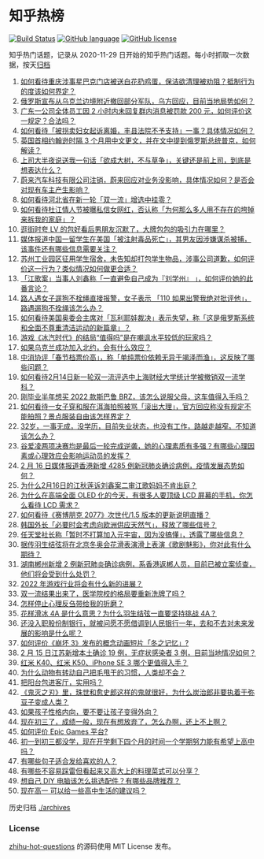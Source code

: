 # 知乎热榜
[![Build Status](https://github.com/ToWeLong/zhihu-hot-questions/workflows/CI/badge.svg)](https://github.com/ToWeLong/zhihu-hot-questions/actions)
[![GitHub language](https://img.shields.io/badge/language-golang-orange.svg)](https://golang.org/)
[![GitHub license](https://img.shields.io/github/license/ToWeLong/zhihu-hot-questions)](https://github.com/ToWeLong/zhihu-hot-questions/blob/main/LICENSE)

知乎热门话题，记录从 2020-11-29 日开始的知乎热门话题。每小时抓取一次数据，按天[归档](./archives)

<!-- BEGIN -->

1. [如何看待重庆涉事星巴克门店被送白花扔鸡蛋，保洁欲清理被劝阻？抵制行为的度该如何界定？](https://www.zhihu.com/question/516848717)
1. [俄罗斯宣布从乌克兰边境附近撤回部分军队，乌方回应，目前当地局势如何？](https://www.zhihu.com/question/516747307)
1. [广东一公司全体员工因 2 小时内未回复群内消息被罚款 200 元，如何评价这一规定？合法吗？](https://www.zhihu.com/question/516726551)
1. [如何看待「被拐卖妇女起诉离婚，丰县法院不予支持」一事？具体情况如何？](https://www.zhihu.com/question/516840740)
1. [英国首相约翰逊时隔 3 个月用中文更文，并在文中提到俄罗斯总统普京，如何解读？](https://www.zhihu.com/question/516740854)
1. [上司大半夜说送我一句话「欲成大树，不与草争」，关键还是前上司，到底是想表达什么？](https://www.zhihu.com/question/516235170)
1. [蔚来汽车科技有限公司注销，蔚来回应对业务没影响，具体情况如何？是否会对现有车主产生影响？](https://www.zhihu.com/question/516720494)
1. [如何看待河北省在新一轮「双一流」增选中挂零？](https://www.zhihu.com/question/516515530)
1. [如何看待杜江情人节被曝私信女网红，否认称「为何那么多人用不存在的垮掉来拆我的家庭」？](https://www.zhihu.com/question/516688043)
1. [逛街时夸 LV 的包好看后男朋友沉默了，大牌包包的吸引力在哪里？](https://www.zhihu.com/question/515251019)
1. [媒体报道中国一留学生在美国「被注射毒品死亡」，其男友因涉嫌谋杀被捕，该事件还有哪些信息需要关注？](https://www.zhihu.com/question/516864704)
1. [苏州工业园区征用学生宿舍，未告知却打包学生物品，涉事公司道歉，如何评价这一行为？类似情况如何做更合适？](https://www.zhihu.com/question/516764431)
1. [「江歌案」当事人刘鑫称「一直避免自己成为『刘学州』 」，如何评价她的此番言论？](https://www.zhihu.com/question/516859570)
1. [路人遇女子遛狗不栓绳直接报警，女子表示 「110 如果出警我绝对批评他」，路遇遛狗不拴绳该怎么办？](https://www.zhihu.com/question/516676592)
1. [如何看待美国奥委会主席对「瓦利耶娃裁决」表示失望，称「这是俄罗斯系统和全面不尊重清洁运动的新篇章」？](https://www.zhihu.com/question/516520366)
1. [游戏《冰汽时代》的结局“值得吗”是在嘲讽水平较低的玩家吗？](https://www.zhihu.com/question/463216099)
1. [如果乌克兰成功加入北约，会有什么效应？](https://www.zhihu.com/question/516297978)
1. [中消协评「春节档票价高」，称「单纯票价依赖无异于竭泽而渔」，这反映了哪些问题？](https://www.zhihu.com/question/516659922)
1. [如何看待2月14日新一轮双一流评选中上海财经大学统计学被撤销双一流学科？](https://www.zhihu.com/question/516488488)
1. [刚毕业半年想买 2022 款斯巴鲁 BRZ，该怎么说服父母，这车值得入手吗？](https://www.zhihu.com/question/516481388)
1. [如何看待一女子穿和服在洱海拍照被骂「滚出大理」，官方回应称没有规定不能拍照？景点服装自由该怎样界定？](https://www.zhihu.com/question/516711503)
1. [32岁，一事无成，没学历，目前失业状态，也没有工作，路越走越窄。不知道该怎么办？](https://www.zhihu.com/question/507660535)
1. [谷爱凌两项决赛均是最后一轮完成逆袭，她的心理素质有多强？有哪些心理因素或心理效应会影响运动员的发挥？](https://www.zhihu.com/question/513325966)
1. [2 月 16 日媒体报道香港新增 4285 例新冠肺炎确诊病例，疫情发展态势如何？](https://www.zhihu.com/question/516860242)
1. [为什么2月16日的江秋莲诉刘鑫案二审江歌妈妈不肯出庭？](https://www.zhihu.com/question/516859026)
1. [为什么在高端全面 OLED 化的今天，有很多人要顶级 LCD 屏幕的手机，你怎么看待 LCD 需求？](https://www.zhihu.com/question/516101065)
1. [如何看待《赛博朋克 2077》次世代/1.5 版本的更新说明直播？](https://www.zhihu.com/question/516675843)
1. [韩国外长「必要时会考虑向欧洲供应天然气」，释放了哪些信号？](https://www.zhihu.com/question/516338659)
1. [任天堂社长称「暂时不打算加入元宇宙，因为没搞懂」，透露了哪些信息？](https://www.zhihu.com/question/516729675)
1. [据传羽生结弦将在北京冬奥会花滑表演滑上表演《歌剧魅影》，你对此有什么期待？](https://www.zhihu.com/question/516804707)
1. [湖南郴州新增 2 例新冠肺炎确诊病例，系香港返郴人员，目前已被立案侦查，他们将会受到什么处罚？](https://www.zhihu.com/question/516677490)
1. [2022 年游戏行业将会有什么新的进展？](https://www.zhihu.com/question/496286655)
1. [双一流结果出来了，医学院校的格局要重新洗牌了吗？](https://www.zhihu.com/question/516675365)
1. [怎样停止心理反刍带给我的折磨？](https://www.zhihu.com/question/304564566)
1. [花样滑冰 4A 是什么意思？为什么羽生结弦一直要坚持挑战 4A？](https://www.zhihu.com/question/514335171)
1. [还没入职股份制银行，就被问愿不愿借调到人民银行一年，去和不去对未来发展的影响是什么呢？](https://www.zhihu.com/question/515930690)
1. [如何评价《崩坏 3》发布的概念动画短片「冬之记忆」?](https://www.zhihu.com/question/516739606)
1. [2 月 15 日江苏新增本土确诊 19 例，无症状感染者 3 例，目前当地情况如何？](https://www.zhihu.com/question/516842157)
1. [红米 K40、红米 K50、iPhone SE 3 哪个更值得入手？](https://www.zhihu.com/question/515769464)
1. [为什么动物有转动自己把毛甩干的习惯，人类却不会？](https://www.zhihu.com/question/36418897)
1. [把阳台包进客厅，实用吗？](https://www.zhihu.com/question/509658472)
1. [《鬼灭之刃》里，珠世和愈史郎这样的鬼就很好，为什么炭治郎非要执着于弥豆子变成人类？](https://www.zhihu.com/question/512881878)
1. [如果孩子性格内向，要不要让孩子变得外向？](https://www.zhihu.com/question/515180858)
1. [现在初三了，成绩一般，现在有想放弃了，怎么办啊，还上不上啊？](https://www.zhihu.com/question/516847636)
1. [如何评价 Epic Games 平台?](https://www.zhihu.com/question/344538304)
1. [初一到初三都没学，现在开学剩下四个月的时间一个学期努力能有希望上高中吗？](https://www.zhihu.com/question/515633996)
1. [有哪些句子适合发给喜欢的人？](https://www.zhihu.com/question/513214667)
1. [有哪些不容易踩雷但看起来又高大上的料理菜式可以分享？](https://www.zhihu.com/question/516753230)
1. [想自己 DIY 电脑该怎么挑选配件？有哪些品牌推荐？](https://www.zhihu.com/question/516671399)
1. [现在高一 可以给一些高中生活的建议吗？](https://www.zhihu.com/question/516754601)

<!-- END -->

历史归档 [./archives](./archives)


### License
[zhihu-hot-questions](https://github.com/towelong/zhihu-hot-questions) 的源码使用 MIT License 发布。